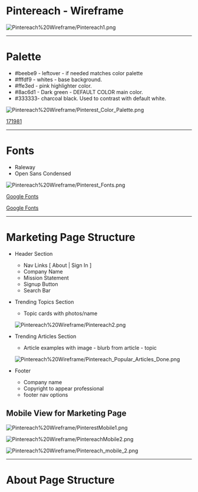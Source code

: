 # Pintereach - Wireframe

![Pintereach%20Wireframe/Pintereach1.png](Pintereach%20Wireframe/Pintereach1.png)

---

# Palette

- #beebe9 - leftover - if needed matches color palette
- #fffdf9 - whites - base background.
- #ffe3ed - pink highlighter color.
- #8ac6d1 - Dark green - DEFAULT COLOR main color.
- #333333- charcoal black. Used to contrast with default white.

![Pintereach%20Wireframe/Pinterest_Color_Palette.png](Pintereach%20Wireframe/Pinterest_Color_Palette.png)

[171981](https://colorhunt.co/palette/171981)

---

# Fonts

- Raleway
- Open Sans Condensed

![Pintereach%20Wireframe/Pinterest_Fonts.png](Pintereach%20Wireframe/Pinterest_Fonts.png)

[Google Fonts](https://fonts.google.com/specimen/Raleway)

[Google Fonts](https://fonts.google.com/specimen/Open+Sans+Condensed)

---

# Marketing Page Structure

- Header Section
    - Nav Links [ About | Sign In ]
    - Company Name
    - Mission Statement
    - Signup Button
    - Search Bar
- Trending Topics Section
    - Topic cards with photos/name

    ![Pintereach%20Wireframe/Pintereach2.png](Pintereach%20Wireframe/Pintereach2.png)

- Trending Articles Section
    - Article examples with image - blurb from article - topic

    ![Pintereach%20Wireframe/Pintereach_Popular_Articles_Done.png](Pintereach%20Wireframe/Pintereach_Popular_Articles_Done.png)

- Footer
    - Company name
    - Copyright to appear professional
    - footer nav options

## Mobile View for Marketing Page

![Pintereach%20Wireframe/PinterestMobile1.png](Pintereach%20Wireframe/PinterestMobile1.png)

![Pintereach%20Wireframe/PintereachMobile2.png](Pintereach%20Wireframe/PintereachMobile2.png)

![Pintereach%20Wireframe/Pintereach_mobile_2.png](Pintereach%20Wireframe/Pintereach_mobile_2.png)

---

# About Page Structure